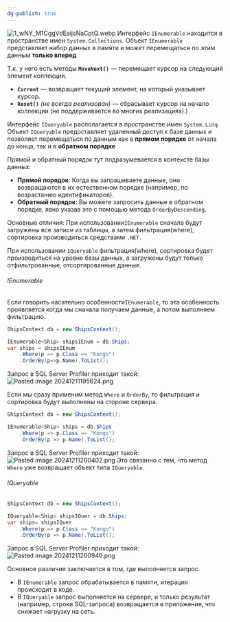 ```yaml
---
dg-publish: true
---
```

![1_wNY_M1CggVdEaijsNaCptQ.webp](/img/user/Files/Image/1_wNY_M1CggVdEaijsNaCptQ.webp)
Интерфейс `IEnumerable` находится в пространстве имен `System.Collections`.
Объект `IEnumerable` представляет набор данных в памяти и может перемещаться по этим данным **только вперед**

Т.к. у него есть методы
**`MoveNext()`** — перемещает курсор на следующий элемент коллекции.
- **`Current`** — возвращает текущий элемент, на который указывает курсор.
- **`Reset()`** _(не всегда реализован)_ — сбрасывает курсор на начало коллекции (не поддерживается во многих реализациях).)

Интерфейс `IQueryable` располагается в пространстве имен `System.Linq`.
Объект `IQueryable` предоставляет удаленный доступ к базе данных и позволяет перемещаться по данным как в **прямом порядке** от начала до конца, так и в **обратном порядке**

Прямой и обратный порядок тут подразумевается в контексте базы данных:
- **Прямой порядок**: Когда вы запрашиваете данные, они возвращаются в их естественном порядке (например, по возрастанию идентификаторов).
- **Обратный порядок**: Вы можете запросить данные в обратном порядке, явно указав это с помощью метода `OrderByDescending`.


Основные отличия:
При использовании`IEnumerable` сначала будут загружены все записи из таблицы, а затем фильтрация(where), сортировка производиться средствами `.NET.`

При использовании `IQueryable` фильтрация(where), сортировка будет производиться на уровне базы данных, а загружены будут только отфильтрованные, отсортированные данные.
###### IEnumerable
Если говорить касательно особенности`IEnumerable`, то эта особенность проявляется когда мы сначала получаем данные, а потом выполняем фильтрацию.

```csharp
ShipsContext db = new ShipsContext();

IEnumerable<Ship> shipsIEnum = db.Ships;
var ships = shipsIEnum
	.Where(p => p.Class == "Kongo")
	.OrderBy(p=>p.Name).ToList();
```

Запрос в SQL Server Profiler приходит такой:
![Pasted image 20241211195624.png](/img/user/Files/Image/Pasted%20image%2020241211195624.png)

Если мы сразу применим метод `Where` и `OrderBy`, то фильтрация и сортировка будут выполнены на стороне сервера.

```csharp
ShipsContext db = new ShipsContext();

IEnumerable<Ship> ships = db.Ships
	.Where(p => p.Class == "Kongo")
	.OrderBy(p => p.Name).ToList();
```
Запрос в SQL Server Profiler приходит такой:
![Pasted image 20241211200402.png](/img/user/Files/Image/Pasted%20image%2020241211200402.png)
Это связанно с тем, что метод `Where` уже возвращает объект типа `IQueryable`.


###### IQueryable
```csharp
ShipsContext db = new ShipsContext();

IQueryable<Ship> shipsIQuer = db.Ships;
var ships= shipsIQuer
	.Where(p => p.Class == "Kongo")
	.OrderBy(p => p.Name).ToList();
```
Запрос в SQL Server Profiler приходит такой:
![Pasted image 20241211200940.png](/img/user/Files/Image/Pasted%20image%2020241211200940.png)

Основное различие заключается в том, где выполняется запрос. 
- В `IEnumerable` запрос обрабатывается в памяти, итерация происходит в коде.
- В `IQueryable` запрос выполняется на сервере, и только результат (например, строки SQL-запроса) возвращается в приложение, что снижает нагрузку на сеть.